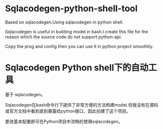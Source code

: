 # Sqlacodegen-python-shell-tool

Based on sqlacodegen.Using sqlacodegen in python shell.

Sqlacodegen is useful in building model in bash.I create this file for the reason which the source code do not support python-api.

Copy the prog and config then you can use it in python project smoothliy.

# Sqlacodegen Python shell下的自动工具

基于 sqlacodegen。

Sqlacodegen在bash命令行下提供了非常方便的方法构建model.但我没有在源码或官方文档中看到直到暴露给python接口，因此创建了这个项目。

更改基本配置即可在Python项目中流畅的使用sqlacodegen。

